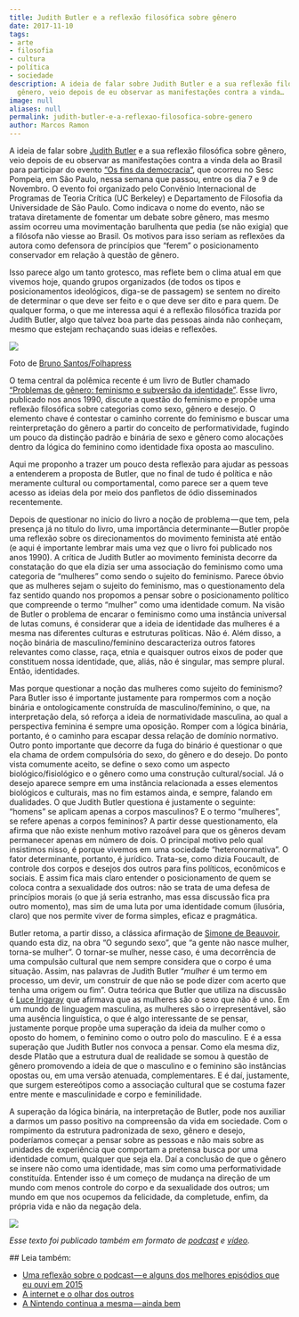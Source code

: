 ```yaml
---
title: Judith Butler e a reflexão filosófica sobre gênero
date: 2017-11-10
tags:
- arte
- filosofia
- cultura
- política
- sociedade
description: A ideia de falar sobre Judith Butler e a sua reflexão filosófica sobre
  gênero, veio depois de eu observar as manifestações contra a vinda…
image: null
aliases: null
permalink: judith-butler-e-a-reflexao-filosofica-sobre-genero
author: Marcos Ramon
---
```

A ideia de falar sobre [Judith Butler](https://g.co/kgs/WpgNae) e a sua reflexão filosófica sobre gênero, veio depois de eu observar as manifestações contra a vinda dela ao Brasil para participar do evento [“Os fins da democracia”](https://www.sescsp.org.br/programacao/135255_OS+FINS+DA+DEMOCRACIA+THE+ENDS+OF+DEMOCRACY), que ocorreu no Sesc Pompeia, em São Paulo, nessa semana que passou, entre os dia 7 e 9 de Novembro. O evento foi organizado pelo Convênio Internacional de Programas de Teoria Crítica (UC Berkeley) e Departamento de Filosofia da Universidade de São Paulo. Como indicava o nome do evento, não se tratava diretamente de fomentar um debate sobre gênero, mas mesmo assim ocorreu uma movimentação barulhenta que pedia (se não exigia) que a filósofa não viesse ao Brasil. Os motivos para isso seriam as reflexões da autora como defensora de princípios que “ferem” o posicionamento conservador em relação à questão de gênero.

Isso parece algo um tanto grotesco, mas reflete bem o clima atual em que vivemos hoje, quando grupos organizados (de todos os tipos e posicionamentos ideológicos, diga-se de passagem) se sentem no direito de determinar o que deve ser feito e o que deve ser dito e para quem. De qualquer forma, o que me interessa aqui é a reflexão filosófica trazida por Judith Butler, algo que talvez boa parte das pessoas ainda não conheçam, mesmo que estejam rechaçando suas ideias e reflexões.

<img src="/assets/img/judith-butler-e-a-reflexão-filosófica-sobre gênero-medium-1.jpeg">

Foto de [Bruno Santos/Folhapress](http://www1.folha.uol.com.br/ilustrada/2017/11/1933437-manifestantes-pro-e-contra-judith-butler-protestam-no-sesc-pompeia.shtml)

O tema central da polêmica recente é um livro de Butler chamado [“Problemas de gênero: feminismo e subversão da identidade”](http://amzn.to/2ysNvDn). Esse livro, publicado nos anos 1990, discute a questão do feminismo e propõe uma reflexão filosófica sobre categorias como sexo, gênero e desejo. O elemento chave é contestar o caminho corrente do feminismo e buscar uma reinterpretação do gênero a partir do conceito de performatividade, fugindo um pouco da distinção padrão e binária de sexo e gênero como alocações dentro da lógica do feminino como identidade fixa oposta ao masculino.

Aqui me proponho a trazer um pouco desta reflexão para ajudar as pessoas a entenderem a proposta de Butler, que no final de tudo é política e não meramente cultural ou comportamental, como parece ser a quem teve acesso as ideias dela por meio dos panfletos de ódio disseminados recentemente.

Depois de questionar no início do livro a noção de problema — que tem, pela presença já no título do livro, uma importância determinante — Butler propõe uma reflexão sobre os direcionamentos do movimento feminista até então (e aqui é importante lembrar mais uma vez que o livro foi publicado nos anos 1990). A crítica de Judith Butler ao movimento feminista decorre da constatação do que ela dizia ser uma associação do feminismo como uma categoria de “mulheres” como sendo o sujeito do feminismo. Parece óbvio que as mulheres sejam o sujeito do feminismo, mas o questionamento dela faz sentido quando nos propomos a pensar sobre o posicionamento político que compreende o termo “mulher” como uma identidade comum. Na visão de Butler o problema de encarar o feminismo como uma instância universal de lutas comuns, é considerar que a ideia de identidade das mulheres é a mesma nas diferentes culturas e estruturas políticas. Não é. Além disso, a noção binária de masculino/feminino descaracteriza outros fatores relevantes como classe, raça, etnia e quaisquer outros eixos de poder que constituem nossa identidade, que, aliás, não é singular, mas sempre plural. Então, identidades.

Mas porque questionar a noção das mulheres como sujeito do feminismo? Para Butler isso é importante justamente para rompermos com a noção binária e ontologicamente construída de masculino/feminino, o que, na interpretação dela, só reforça a ideia de normatividade masculina, ao qual a perspectiva feminina é sempre uma oposição. Romper com a lógica binária, portanto, é o caminho para escapar dessa relação de domínio normativo. Outro ponto importante que decorre da fuga do binário é questionar o que ela chama de ordem compulsória do sexo, do gênero e do desejo. Do ponto vista comumente aceito, se define o sexo como um aspecto biológico/fisiológico e o gênero como uma construção cultural/social. Já o desejo aparece sempre em uma instância relacionada a esses elementos biológicos e culturais, mas no fim estamos ainda, e sempre, falando em dualidades. O que Judith Butler questiona é justamente o seguinte: “homens” se aplicam apenas a corpos masculinos? E o termo “mulheres”, se refere apenas a corpos femininos? A partir desse questionamento, ela afirma que não existe nenhum motivo razoável para que os gêneros devam permanecer apenas em número de dois. O principal motivo pelo qual insistimos nisso, é porque vivemos em uma sociedade “heteronormativa”. O fator determinante, portanto, é jurídico. Trata-se, como dizia Foucault, de controle dos corpos e desejos dos outros para fins políticos, econômicos e sociais. E assim fica mais claro entender o posicionamento de quem se coloca contra a sexualidade dos outros: não se trata de uma defesa de princípios morais (o que já seria estranho, mas essa discussão fica pra outro momento), mas sim de uma luta por uma identidade comum (ilusória, claro) que nos permite viver de forma simples, eficaz e pragmática.

Butler retoma, a partir disso, a clássica afirmação de [Simone de Beauvoir](https://g.co/kgs/8fHhB8), quando esta diz, na obra “O segundo sexo”, que “a gente não nasce mulher, torna-se mulher”. O tornar-se mulher, nesse caso, é uma decorrência de uma compulsão cultural que nem sempre considera que o corpo é uma situação. Assim, nas palavras de Judith Butler “_mulher_ é um termo em processo, um devir, um construir de que não se pode dizer com acerto que tenha uma origem ou fim”. Outra teórica que Butler que utiliza na discussão é [Luce Irigaray](https://g.co/kgs/rBjuXH) que afirmava que as mulheres são o sexo que não é uno. Em um mundo de linguagem masculina, as mulheres são o irrepresentável, são uma ausência linguística, o que é algo interessante de se pensar, justamente porque propõe uma superação da ideia da mulher como o oposto do homem, o feminino como o outro polo do masculino. E é a essa superação que Judith Butler nos convoca a pensar. Como ela mesma diz, desde Platão que a estrutura dual de realidade se somou à questão de gênero promovendo a ideia de que o masculino e o feminino são instâncias opostas ou, em uma versão atenuada, complementares. E é daí, justamente, que surgem estereótipos como a associação cultural que se costuma fazer entre mente e masculinidade e corpo e feminilidade.

A superação da lógica binária, na interpretação de Butler, pode nos auxiliar a darmos um passo positivo na compreensão da vida em sociedade. Com o rompimento da estrutura padronizada de sexo, gênero e desejo, poderíamos começar a pensar sobre as pessoas e não mais sobre as unidades de experiência que comportam a pretensa busca por uma identidade comum, qualquer que seja ela. Daí a conclusão de que o gênero se insere não como uma identidade, mas sim como uma performatividade constituída. Entender isso é um começo de mudança na direção de um mundo com menos controle do corpo e da sexualidade dos outros; um mundo em que nos ocupemos da felicidade, da completude, enfim, da própria vida e não da negação dela.

<img src="/assets/img/judith-butler-e-a-reflexão-filosófica-sobre gênero-medium-2.jpeg">

_Esse texto foi publicado também em formato de_ [_podcast_](https://www.marcosramon.net/ficcoes) _e_ [_vídeo_](https://youtu.be/MxVq053O-Lk)_._


<div class="leia-tambem" markdown="1">
## Leia também:

- <a href="/uma-reflexao-sobre-o-podcast-e-alguns-dos-melhores-episodios-que-eu-ouvi-em-2015">Uma reflexão sobre o podcast — e alguns dos melhores episódios que eu ouvi em 2015</a>
- <a href="/a-internet-e-o-olhar-dos-outros">A internet e o olhar dos outros</a>
- <a href="/a-nintendo-continua-a-mesma-ainda-bem">A Nintendo continua a mesma — ainda bem</a>
</div>